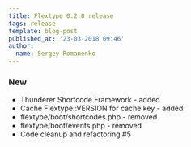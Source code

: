 ```yaml
---
title: Flextype 0.2.0 release
tags: release
template: blog-post
published_at: '23-03-2018 09:46'
author:
  name: Sergey Romanenko
---
```


### New

* Thunderer Shortcode Framework - added
* Cache Flextype::VERSION for cache key - added
* flextype/boot/shortcodes.php	- removed
* flextype/boot/events.php - removed
* Code cleanup and refactoring #5
